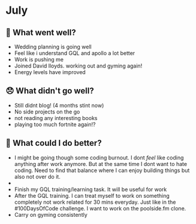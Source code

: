 # July

## 💪 What went well?

- Wedding planning is going well
- Feel like i understand GQL and apollo a lot better
- Work is pushing me
- Joined David lloyds. working out and gyming again!
- Energy levels have improved

## 😞 What didn't go well?

- Still didnt blog! (4 months stint now)
- No side projects on the go
- not reading any interesting books
- playing too much fortnite again!?

## 🚀 What could I do better?

- I might be going though some coding burnout. I dont *feel* like coding anything after work anymore. But at the same time I dont want to hate coding. Need to find that balance where I can enjoy building things but also not over do it.
- 
- Finish my GQL training/learning task. It will be useful for work
- After the GQL training. I can treat myself to work on something completely not work related for 30 mins everyday. Just like in the #100DaysOfCode challenge. I want to work on the poolside.fm clone.
- Carry on gyming consistently